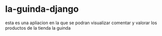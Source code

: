 # la-guinda-django
esta es una apliacion en la que se podran visualizar comentar y valorar los productos de la tienda la guinda